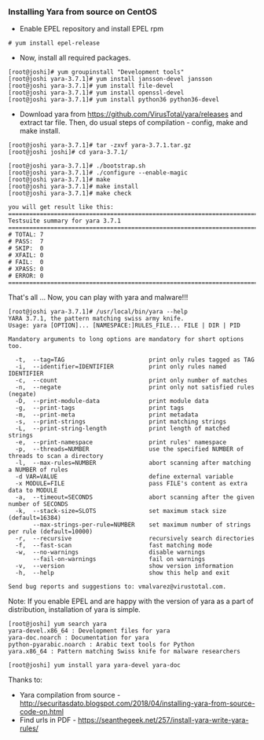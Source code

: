 ### Installing Yara from source on CentOS

* Enable EPEL repository and install EPEL rpm
```
# yum install epel-release
```
* Now, install all required packages.
```
[root@joshi]# yum groupinstall "Development tools"
[root@joshi yara-3.7.1]# yum install jansson-devel jansson
[root@joshi yara-3.7.1]# yum install file-devel
[root@joshi yara-3.7.1]# yum install openssl-devel
[root@joshi yara-3.7.1]# yum install python36 python36-devel
```
* Download yara from https://github.com/VirusTotal/yara/releases and extract tar file. Then, do usual steps of compilation - config, make and make install.

```
[root@joshi yara-3.7.1]# tar -zxvf yara-3.7.1.tar.gz
[root@joshi joshi]# cd yara-3.7.1/

[root@joshi yara-3.7.1]# ./bootstrap.sh
[root@joshi yara-3.7.1]# ./configure --enable-magic
[root@joshi yara-3.7.1]# make
[root@joshi yara-3.7.1]# make install 
[root@joshi yara-3.7.1]# make check

you will get result like this:
============================================================================
Testsuite summary for yara 3.7.1
============================================================================
# TOTAL: 7
# PASS:  7
# SKIP:  0
# XFAIL: 0
# FAIL:  0
# XPASS: 0
# ERROR: 0
============================================================================
```

That's all ... Now, you can play with yara and malware!!!

```
[root@joshi yara-3.7.1]# /usr/local/bin/yara --help
YARA 3.7.1, the pattern matching swiss army knife.
Usage: yara [OPTION]... [NAMESPACE:]RULES_FILE... FILE | DIR | PID

Mandatory arguments to long options are mandatory for short options too.

  -t,  --tag=TAG                        print only rules tagged as TAG
  -i,  --identifier=IDENTIFIER          print only rules named IDENTIFIER
  -c,  --count                          print only number of matches
  -n,  --negate                         print only not satisfied rules (negate)
  -D,  --print-module-data              print module data
  -g,  --print-tags                     print tags
  -m,  --print-meta                     print metadata
  -s,  --print-strings                  print matching strings
  -L,  --print-string-length            print length of matched strings
  -e,  --print-namespace                print rules' namespace
  -p,  --threads=NUMBER                 use the specified NUMBER of threads to scan a directory
  -l,  --max-rules=NUMBER               abort scanning after matching a NUMBER of rules
  -d VAR=VALUE                          define external variable
  -x MODULE=FILE                        pass FILE's content as extra data to MODULE
  -a,  --timeout=SECONDS                abort scanning after the given number of SECONDS
  -k,  --stack-size=SLOTS               set maximum stack size (default=16384)
       --max-strings-per-rule=NUMBER    set maximum number of strings per rule (default=10000)
  -r,  --recursive                      recursively search directories
  -f,  --fast-scan                      fast matching mode
  -w,  --no-warnings                    disable warnings
       --fail-on-warnings               fail on warnings
  -v,  --version                        show version information
  -h,  --help                           show this help and exit

Send bug reports and suggestions to: vmalvarez@virustotal.com.
```

Note:
If you enable EPEL and are happy with the version of yara as a part of distribution,
installation of yara is simple.
```
[root@joshi] yum search yara
yara-devel.x86_64 : Development files for yara
yara-doc.noarch : Documentation for yara
python-pyarabic.noarch : Arabic text tools for Python
yara.x86_64 : Pattern matching Swiss knife for malware researchers

[root@joshi] yum install yara yara-devel yara-doc
```

Thanks to:
* Yara compilation from source - http://securitasdato.blogspot.com/2018/04/installing-yara-from-source-code-on.html
* Find urls in PDF - https://seanthegeek.net/257/install-yara-write-yara-rules/
